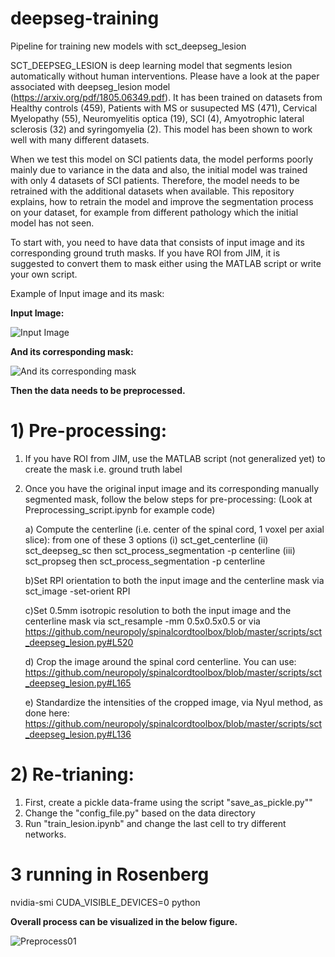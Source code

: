 # deepseg-training
Pipeline for training new models with sct_deepseg_lesion

SCT_DEEPSEG_LESION is deep learning model that segments lesion automatically without human interventions. Please have a look at the paper associated with deepseg_lesion model (https://arxiv.org/pdf/1805.06349.pdf). It has been trained on datasets from Healthy controls (459), Patients with MS or susupected MS (471), Cervical Myelopathy (55), Neuromyelitis optica (19), SCI (4), Amyotrophic lateral sclerosis (32) and syringomyelia (2). This model has been shown to work well with many different datasets.

When we test this model on SCI patients data, the model performs poorly mainly due to variance in the data and also, the initial model was trained with only 4 datasets of SCI patients. Therefore, the model needs to be retrained with the additional datasets when available. This repository explains, how to retrain the model and improve the segmentation process on your dataset, for example from different pathology which the initial model has not seen.

To start with, you need to have data that consists of input image and its corresponding ground truth masks. If you have ROI from JIM, it is suggested to convert them to mask either using the MATLAB script or write your own script.

Example of Input image and its mask:

**Input Image:**

![Input Image](https://github.com/sct-pipeline/deepseg-training/blob/master/Figures/Example_Input_image.png)



**And its corresponding mask:**

![And its corresponding mask](https://github.com/sct-pipeline/deepseg-training/blob/master/Figures/Example_Mask_image.png)




**Then the data needs to be preprocessed.**


# 1) Pre-processing:

1) If you have ROI from JIM, use the MATLAB script (not generalized yet) to create the mask i.e. ground truth label
2) Once you have the original input image and its corresponding manually segmented mask, follow the below steps for pre-processing: (Look at Preprocessing_script.ipynb for example code)
  
    a) Compute the centerline (i.e. center of the spinal cord, 1 voxel per axial slice): from one of these 3 options 
      (i) sct_get_centerline 
      (ii) sct_deepseg_sc then sct_process_segmentation -p centerline 
      (iii) sct_propseg then sct_process_segmentation -p centerline
      
    b)Set RPI orientation to both the input image and the centerline mask via sct_image -set-orient RPI
    
    c)Set 0.5mm isotropic resolution to both the input image and the centerline mask via sct_resample -mm 0.5x0.5x0.5 or via          https://github.com/neuropoly/spinalcordtoolbox/blob/master/scripts/sct_deepseg_lesion.py#L520

    d) Crop the image around the spinal cord centerline. You can use:                     https://github.com/neuropoly/spinalcordtoolbox/blob/master/scripts/sct_deepseg_lesion.py#L165

    e) Standardize the intensities of the cropped image, via Nyul method, as done here:                https://github.com/neuropoly/spinalcordtoolbox/blob/master/scripts/sct_deepseg_lesion.py#L136


# 2) Re-trianing:

1) First, create a pickle data-frame using the script "save_as_pickle.py""
2) Change the "config_file.py" based on the data directory
3) Run "train_lesion.ipynb" and change the last cell to try different networks.

# 3 running in Rosenberg

nvidia-smi
CUDA_VISIBLE_DEVICES=0 python 



**Overall process can be visualized in the below figure.**

![Preprocess01](https://github.com/sct-pipeline/deepseg-training/blob/master/Figures/Preprocess01.png)
